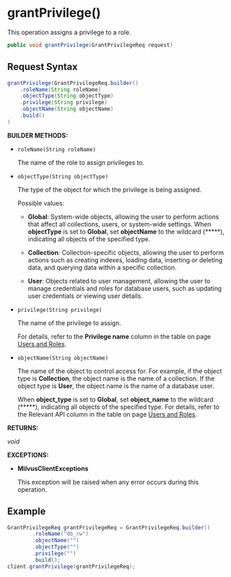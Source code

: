 # grantPrivilege()

This operation assigns a privilege to a role.

```java
public void grantPrivilege(GrantPrivilegeReq request)
```

## Request Syntax

```java
grantPrivilege(GrantPrivilegeReq.builder()
    .roleName(String roleName)
    .objectType(String objectType)
    .privilege(String privilege)
    .objectName(String objectName)
    .build()
)
```

**BUILDER METHODS:**

- `roleName(String roleName)`

    The name of the role to assign privileges to.

- `objectType(String objectType)`

    The type of the object for which the privilege is being assigned.

    Possible values:

    - **Global**: System-wide objects, allowing the user to perform actions that affect all collections, users, or system-wide settings. When **objectType** is set to **Global**, set **objectName** to the wildcard (*****), indicating all objects of the specified type.

    - **Collection**: Collection-specific objects, allowing the user to perform actions such as creating indexes, loading data, inserting or deleting data, and querying data within a specific collection.

    - **User**: Objects related to user management, allowing the user to manage credentials and roles for database users, such as updating user credentials or viewing user details.

- `privilege(String privilege)`

    The name of the privilege to assign. 

    For details, refer to the **Privilege name** column in the table on page [Users and Roles](https://milvus.io/docs/users_and_roles.md).

- `objectName(String objectName)`

    The name of the object to control access for. For example, if the object type is **Collection**, the object name is the name of a collection. If the object type is **User**, the object name is the name of a database user.

    When **object_type** is set to **Global**, set **object_name** to the wildcard (*****), indicating all objects of the specified type. For details, refer to the Relevant API column in the table on page [Users and Roles](https://milvus.io/docs/users_and_roles.md).

**RETURNS:**

*void*

**EXCEPTIONS:**

- **MilvusClientExceptions**

    This exception will be raised when any error occurs during this operation.

## Example

```java
GrantPrivilegeReq grantPrivilegeReq = GrantPrivilegeReq.builder()
        .roleName("db_rw")
        .objectName("")
        .objectType("")
        .privilege("")
        .build();
client.grantPrivilege(grantPrivilegeReq);
```
